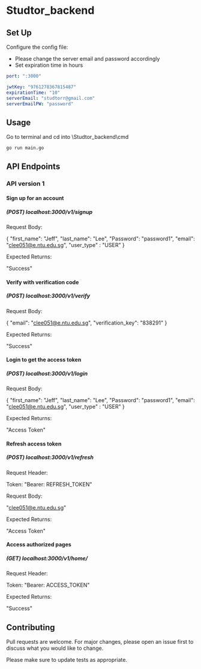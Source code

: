 # Studtor_backend


## Set Up

Configure the config file:
* Please change the server email and password accordingly
* Set expiration time in hours
```yml
port: ":3000"

jwtKey: "9761278367815487"
expirationTime: "10"
serverEmail: "studtorr@gmail.com"
serverEmailPW: "password"
```

## Usage
Go to terminal and cd into \Studtor_backend\cmd
```bash
go run main.go
```

## API Endpoints
### API version 1

#### Sign up for an account

##### (POST) localhost:3000/v1/signup

Request Body:

{
"first_name": "Jeff",
"last_name": "Lee",
"Password": "password1",
"email": "clee051@e.ntu.edu.sg",
"user_type" : "USER"
}

Expected Returns:

"Success"

#### Verify with verification code
##### (POST) localhost:3000/v1/verify

Request Body:

{
"email": "clee051@e.ntu.edu.sg",
"verification_key": "838291"
}

Expected Returns:

"Success"

#### Login to get the access token
##### (POST) localhost:3000/v1/login

Request Body:

{
"first_name": "Jeff",
"last_name": "Lee",
"Password": "password1",
"email": "clee051@e.ntu.edu.sg",
"user_type" : "USER"
}

Expected Returns:

"Access Token"

#### Refresh access token
##### (POST) localhost:3000/v1/refresh

Request Header:

Token: "Bearer: REFRESH_TOKEN"

Request Body:

"clee051@e.ntu.edu.sg"

Expected Returns:

"Access Token"

#### Access authorized pages
##### (GET) localhost:3000/v1/home/

Request Header:

Token: "Bearer: ACCESS_TOKEN"

Expected Returns:

"Success"

## Contributing
Pull requests are welcome. For major changes, please open an issue first to discuss what you would like to change.

Please make sure to update tests as appropriate.